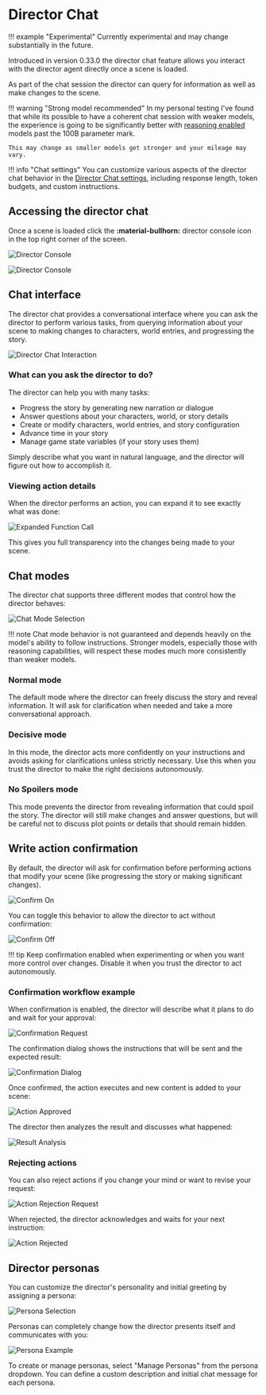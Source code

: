 # Director Chat

!!! example "Experimental"
    Currently experimental and may change substantially in the future.

Introduced in version 0.33.0 the director chat feature allows you interact with the director agent directly once a scene is loaded.

As part of the chat session the director can query for information as well as make changes to the scene.

!!! warning "Strong model recommended"
    In my personal testing I've found that while its possible to have a coherent chat session with weaker models, the experience is going to be
    significantly better with [reasoning enabled](/talemate/user-guide/clients/reasoning/) models past the 100B parameter mark.

    This may change as smaller models get stronger and your mileage may vary.

!!! info "Chat settings"
    You can customize various aspects of the director chat behavior in the [Director Chat settings](/talemate/user-guide/agents/director/settings/#director-chat), including response length, token budgets, and custom instructions.

## Accessing the director chat

Once a scene is loaded click the **:material-bullhorn:** director console icon in the top right corner of the screen.

![Director Console](/talemate/img/0.33.0/open-director-console.png)

![Director Console](/talemate/img/0.33.0/director-console-chat.png)

## Chat interface

The director chat provides a conversational interface where you can ask the director to perform various tasks, from querying information about your scene to making changes to characters, world entries, and progressing the story.

![Director Chat Interaction](/talemate/img/0.33.0/director-chat-interaction.png)

### What can you ask the director to do?

The director can help you with many tasks:

- Progress the story by generating new narration or dialogue
- Answer questions about your characters, world, or story details
- Create or modify characters, world entries, and story configuration
- Advance time in your story
- Manage game state variables (if your story uses them)

Simply describe what you want in natural language, and the director will figure out how to accomplish it.

### Viewing action details

When the director performs an action, you can expand it to see exactly what was done:

![Expanded Function Call](/talemate/img/0.33.0/director-chat-expanded-function-call.png)

This gives you full transparency into the changes being made to your scene.

## Chat modes

The director chat supports three different modes that control how the director behaves:

![Chat Mode Selection](/talemate/img/0.33.0/director-chat-mode.png)

!!! note
    Chat mode behavior is not guaranteed and depends heavily on the model's ability to follow instructions. Stronger models, especially those with reasoning capabilities, will respect these modes much more consistently than weaker models.

### Normal mode

The default mode where the director can freely discuss the story and reveal information. It will ask for clarification when needed and take a more conversational approach.

### Decisive mode

In this mode, the director acts more confidently on your instructions and avoids asking for clarifications unless strictly necessary. Use this when you trust the director to make the right decisions autonomously.

### No Spoilers mode

This mode prevents the director from revealing information that could spoil the story. The director will still make changes and answer questions, but will be careful not to discuss plot points or details that should remain hidden.

## Write action confirmation

By default, the director will ask for confirmation before performing actions that modify your scene (like progressing the story or making significant changes).

![Confirm On](/talemate/img/0.33.0/director-chat-confirm-on.png)

You can toggle this behavior to allow the director to act without confirmation:

![Confirm Off](/talemate/img/0.33.0/director-chat-confirm-off.png)

!!! tip
    Keep confirmation enabled when experimenting or when you want more control over changes. Disable it when you trust the director to act autonomously.

### Confirmation workflow example

When confirmation is enabled, the director will describe what it plans to do and wait for your approval:

![Confirmation Request](/talemate/img/0.33.0/director-chat-0001.png)

The confirmation dialog shows the instructions that will be sent and the expected result:

![Confirmation Dialog](/talemate/img/0.33.0/director-chat-0002.png)

Once confirmed, the action executes and new content is added to your scene:

![Action Approved](/talemate/img/0.33.0/director-chat-0003.png)

The director then analyzes the result and discusses what happened:

![Result Analysis](/talemate/img/0.33.0/director-chat-0004.png)

### Rejecting actions

You can also reject actions if you change your mind or want to revise your request:

![Action Rejection Request](/talemate/img/0.33.0/director-chat-reject-0001.png)

When rejected, the director acknowledges and waits for your next instruction:

![Action Rejected](/talemate/img/0.33.0/director-chat-reject-0002.png)

## Director personas

You can customize the director's personality and initial greeting by assigning a persona:

![Persona Selection](/talemate/img/0.33.0/director-chat-persona-0001.png)

Personas can completely change how the director presents itself and communicates with you:

![Persona Example](/talemate/img/0.33.0/director-chat-persona-0002.png)

To create or manage personas, select "Manage Personas" from the persona dropdown. You can define a custom description and initial chat message for each persona.